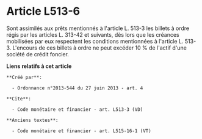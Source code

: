 # Article L513-6

Sont assimilés aux prêts mentionnés à l'article L. 513-3 les billets à ordre régis par les articles L. 313-42 et suivants,
dès lors que les créances mobilisées par eux respectent les conditions mentionnées à l'article L. 513-3. L'encours de ces
billets à ordre ne peut excéder 10 % de l'actif d'une société de crédit foncier.

**Liens relatifs à cet article**

	**Créé par**:

	  - Ordonnance n°2013-544 du 27 juin 2013 - art. 4

	**Cite**:

	  - Code monétaire et financier - art. L513-3 (VD)

	**Anciens textes**:

	  - Code monétaire et financier - art. L515-16-1 (VT)
